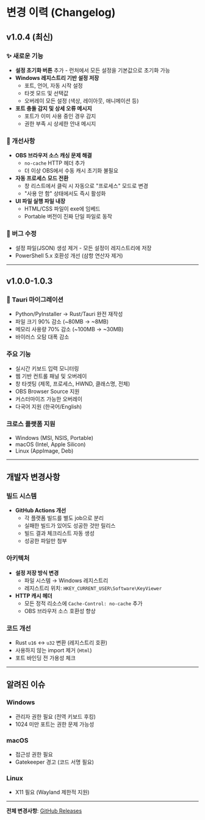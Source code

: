 # 변경 이력 (Changelog)

## v1.0.4 (최신)

### ✨ 새로운 기능
- **설정 초기화 버튼** 추가 - 런처에서 모든 설정을 기본값으로 초기화 가능
- **Windows 레지스트리 기반 설정 저장**
  - 포트, 언어, 자동 시작 설정
  - 타겟 모드 및 선택값
  - 오버레이 모든 설정 (색상, 레이아웃, 애니메이션 등)
- **포트 충돌 감지 및 상세 오류 메시지**
  - 포트가 이미 사용 중인 경우 감지
  - 권한 부족 시 상세한 안내 메시지

### 🔧 개선사항
- **OBS 브라우저 소스 캐싱 문제 해결**
  - `no-cache` HTTP 헤더 추가
  - 더 이상 OBS에서 수동 캐시 초기화 불필요
- **자동 프로세스 모드 전환**
  - 창 리스트에서 클릭 시 자동으로 "프로세스" 모드로 변경
  - "사용 안 함" 상태에서도 즉시 활성화
- **UI 파일 실행 파일 내장**
  - HTML/CSS 파일이 exe에 임베드
  - Portable 버전이 진짜 단일 파일로 동작

### 🐛 버그 수정
- 설정 파일(JSON) 생성 제거 - 모든 설정이 레지스트리에 저장
- PowerShell 5.x 호환성 개선 (삼항 연산자 제거)

---

## v1.0.0-1.0.3

### 🎉 Tauri 마이그레이션
- Python/PyInstaller → Rust/Tauri 완전 재작성
- 파일 크기 90% 감소 (~80MB → ~8MB)
- 메모리 사용량 70% 감소 (~100MB → ~30MB)
- 바이러스 오탐 대폭 감소

### 주요 기능
- 실시간 키보드 입력 모니터링
- 웹 기반 컨트롤 패널 및 오버레이
- 창 타겟팅 (제목, 프로세스, HWND, 클래스명, 전체)
- OBS Browser Source 지원
- 커스터마이즈 가능한 오버레이
- 다국어 지원 (한국어/English)

### 크로스 플랫폼 지원
- Windows (MSI, NSIS, Portable)
- macOS (Intel, Apple Silicon)
- Linux (AppImage, Deb)

---

## 개발자 변경사항

### 빌드 시스템
- **GitHub Actions 개선**
  - 각 플랫폼 빌드를 별도 job으로 분리
  - 실패한 빌드가 있어도 성공한 것만 릴리스
  - 빌드 결과 체크리스트 자동 생성
  - 성공한 파일만 첨부

### 아키텍처
- **설정 저장 방식 변경**
  - 파일 시스템 → Windows 레지스트리
  - 레지스트리 위치: `HKEY_CURRENT_USER\Software\KeyViewer`
- **HTTP 캐시 헤더**
  - 모든 정적 리소스에 `Cache-Control: no-cache` 추가
  - OBS 브라우저 소스 호환성 향상

### 코드 개선
- Rust `u16` ↔ `u32` 변환 (레지스트리 호환)
- 사용하지 않는 import 제거 (`Html`)
- 포트 바인딩 전 가용성 체크

---

## 알려진 이슈

### Windows
- 관리자 권한 필요 (전역 키보드 후킹)
- 1024 미만 포트는 권한 문제 가능성

### macOS
- 접근성 권한 필요
- Gatekeeper 경고 (코드 서명 필요)

### Linux
- X11 필요 (Wayland 제한적 지원)

---

**전체 변경사항**: [GitHub Releases](https://github.com/YOUR_USERNAME/keyviewer/releases)

